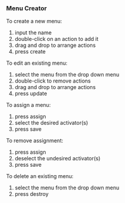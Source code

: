 ### Menu Creator

To create a new menu: 

1. input the name
2. double-click on an action to add it
3. drag and drop to arrange actions
4. press create

To edit an existing menu:

1. select the menu from the drop down menu
2. double-click to remove actions
3. drag and drop to arrange actions
4. press update

To assign a menu:

1. press assign
2. select the desired activator(s)
3. press save

To remove assignment:

1. press assign
2. deselect the undesired activator(s)
3. press save

To delete an existing menu:

1. select the menu from the drop down menu
2. press destroy
